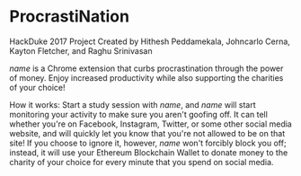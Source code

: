 ProcrastiNation
===============
HackDuke 2017 Project
Created by Hithesh Peddamekala, Johncarlo Cerna, Kayton Fletcher, and Raghu Srinivasan

*name* is a Chrome extension that curbs procrastination through the power of money. Enjoy increased productivity while also supporting the charities of your choice!

How it works: Start a study session with *name*, and *name* will start monitoring your activity to make sure you aren't goofing off. It can tell whether you're on Facebook, Instagram, Twitter, or some other social media website, and will quickly let you know that you're not allowed to be on that site! If you choose to ignore it, however, *name* won't forcibly block you off; instead, it will use your Ethereum Blockchain Wallet to donate money to the charity of your choice for every minute that you spend on social media.